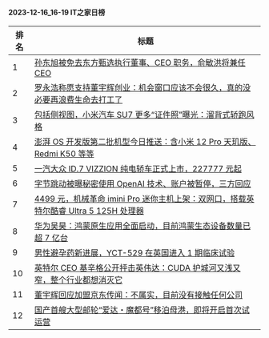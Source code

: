 #### 2023-12-16_16-19  IT之家日榜

| 排名 | 标题|
| --- | ---|
| 1 | [孙东旭被免去东方甄选执行董事、CEO 职务，俞敏洪将兼任 CEO](https://www.ithome.com/0/739/652.htm) |
| 2 | [罗永浩称愿支持董宇辉创业：机会窗口应该不会很久，真的没必要再浪费生命去打工了](https://www.ithome.com/0/739/523.htm) |
| 3 | [包括侧视图，小米汽车 SU7 更多“证件照”曝光：溜背式轿跑风格](https://www.ithome.com/0/739/633.htm) |
| 4 | [澎湃 OS 开发版第二批机型今日推送：含小米 12 Pro 天玑版、Redmi K50 等等](https://www.ithome.com/0/739/506.htm) |
| 5 | [一汽大众 ID.7 VIZZION 纯电轿车正式上市，227777 元起](https://www.ithome.com/0/739/580.htm) |
| 6 | [字节跳动被曝秘密使用 OpenAI 技术、账户被暂停，三方回应](https://www.ithome.com/0/739/657.htm) |
| 7 | [4499 元，机械革命 imini Pro 迷你主机上架：双网口，搭载英特尔酷睿 Ultra 5 125H 处理器](https://www.ithome.com/0/739/617.htm) |
| 8 | [华为吴昊：鸿蒙原生应用全面启动，目前鸿蒙生态设备数量已超 7 亿台](https://www.ithome.com/0/739/565.htm) |
| 9 | [男性避孕药新进展，YCT-529 在英国进入 1 期临床试验](https://www.ithome.com/0/739/636.htm) |
| 10 | [英特尔 CEO 基辛格公开抨击英伟达：CUDA 护城河又浅又窄，整个行业都想消灭它](https://www.ithome.com/0/739/614.htm) |
| 11 | [董宇辉回应加盟京东传闻：不属实，目前没有接触任何公司](https://www.ithome.com/0/739/574.htm) |
| 12 | [国产首艘大型邮轮“爱达・魔都号”移泊母港，即将开启首次试运营](https://www.ithome.com/0/739/611.htm) |
